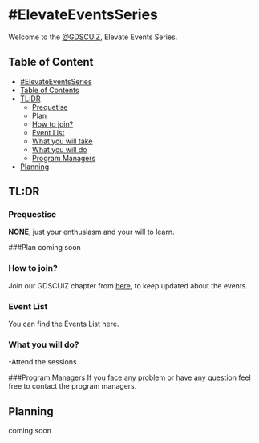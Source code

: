 # #ElevateEventsSeries

Welcome to the [@GDSCUIZ](https://gdsc.community.dev/university-of-ibn-zohr/), Elevate Events Series.

## Table of Content
  - [#ElevateEventsSeries](#ElevateEventsSeries)
  - [Table of Contents](#table-of-contents)
  - [TL:DR](#tldr)
    - [Prequetise](#prequetise)
    - [Plan](#plan)
    - [How to join?](#how-to-join)
    - [Event List](#event-list)
    - [What you will take](#what-you-will-take)
    - [What you will do](#what-you-will-do)
    - [Program Managers](#program-managers)
  - [Planning](#planning)
    

## TL:DR
### Prequestise
**NONE**, just your enthusiasm and your will to learn.

###Plan
  coming soon
### How to join?
Join our GDSCUIZ chapter from  [here](https://gdsc.community.dev/university-of-ibn-zohr/), to keep updated about the events.

### Event List
You can find the Events List here.
### What you will do?
 -Attend the sessions.

###Program Managers
If you face any problem or have any question feel free to contact the program managers.

## Planning
 coming soon
  
